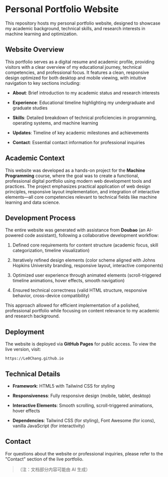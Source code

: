 # Personal Portfolio Website

This repository hosts my personal portfolio website, designed to showcase my academic background, technical skills, and research interests in machine learning and optimization.

## Website Overview

This portfolio serves as a digital resume and academic profile, providing visitors with a clear overview of my educational journey, technical competencies, and professional focus. It features a clean, responsive design optimized for both desktop and mobile viewing, with intuitive navigation to key sections including:



*   **About**: Brief introduction to my academic status and research interests

*   **Experience**: Educational timeline highlighting my undergraduate and graduate studies

*   **Skills**: Detailed breakdown of technical proficiencies in programming, operating systems, and machine learning

*   **Updates**: Timeline of key academic milestones and achievements

*   **Contact**: Essential contact information for professional inquiries

## Academic Context

This website was developed as a hands-on project for the **Machine Programming** course, where the goal was to create a functional, professional digital portfolio using modern web development tools and practices. The project emphasizes practical application of web design principles, responsive layout implementation, and integration of interactive elements—all core competencies relevant to technical fields like machine learning and data science.

## Development Process

The entire website was generated with assistance from **Doubao** (an AI-powered code assistant), following a collaborative development workflow:



1.  Defined core requirements for content structure (academic focus, skill categorization, timeline visualization)

2.  Iteratively refined design elements (color scheme aligned with Johns Hopkins University branding, responsive layout, interactive components)

3.  Optimized user experience through animated elements (scroll-triggered timeline animations, hover effects, smooth navigation)

4.  Ensured technical correctness (valid HTML structure, responsive behavior, cross-device compatibility)

This approach allowed for efficient implementation of a polished, professional portfolio while focusing on content relevance to my academic and research background.

## Deployment

The website is deployed via **GitHub Pages** for public access. To view the live version, visit:

`https://Le0Chang.github.io`

## Technical Details



*   **Framework**: HTML5 with Tailwind CSS for styling

*   **Responsiveness**: Fully responsive design (mobile, tablet, desktop)

*   **Interactive Elements**: Smooth scrolling, scroll-triggered animations, hover effects

*   **Dependencies**: Tailwind CSS (for styling), Font Awesome (for icons), vanilla JavaScript (for interactivity)

## Contact

For questions about the website or professional inquiries, please refer to the "Contact" section of the live portfolio.

> （注：文档部分内容可能由 AI 生成）

